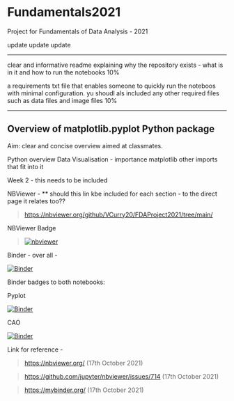 # Fundamentals2021
Project for Fundamentals of Data Analysis - 2021

update update update

***
clear and informative readme explaining why the repository exists - what is in it and how to run the notebooks 10%

a requirements txt file that enables someone to quickly run the noteboos with minimal configuration. yu shoudl als included any other required files such as data files and image files 10%


***


## Overview of matplotlib.pyplot Python package
Aim:
clear and concise overview aimed at classmates.

Python overview
Data Visualisation - importance
matplotlib
other imports that fit into it


Week 2 - this needs to be included

NBViewer - ** should this lin kbe included for each section - to the direct page it relates too??

> https://nbviewer.org/github/VCurry20/FDAProject2021/tree/main/

NBViewer Badge 

> [![nbviewer](https://raw.githubusercontent.com/jupyter/design/master/logos/Badges/nbviewer_badge.svg)](https://nbviewer.org/github/VCurry20/FDAProject2021/tree/main/)



Binder - over all - 

[![Binder](https://mybinder.org/badge_logo.svg)](https://mybinder.org/v2/gh/VCurry20/FDAProject2021/HEAD)


Binder badges to both notebooks:


Pyplot

[![Binder](https://mybinder.org/badge_logo.svg)](https://mybinder.org/v2/gh/VCurry20/FDAProject2021/HEAD?urlpath=https%3A%2F%2Fgithub.com%2FVCurry20%2FFDAProject2021%2Fblob%2Fmain%2Fpyplot.ipynb)


CAO

[![Binder](https://mybinder.org/badge_logo.svg)](https://mybinder.org/v2/gh/VCurry20/FDAProject2021/HEAD?urlpath=https%3A%2F%2Fgithub.com%2FVCurry20%2FFDAProject2021%2Fblob%2Fmain%2Fcao.ipynb)




Link for reference - 
> https://nbviewer.org/ (17th October 2021)

> https://github.com/jupyter/nbviewer/issues/714  (17th October 2021)

> https://mybinder.org/  (17th October 2021)